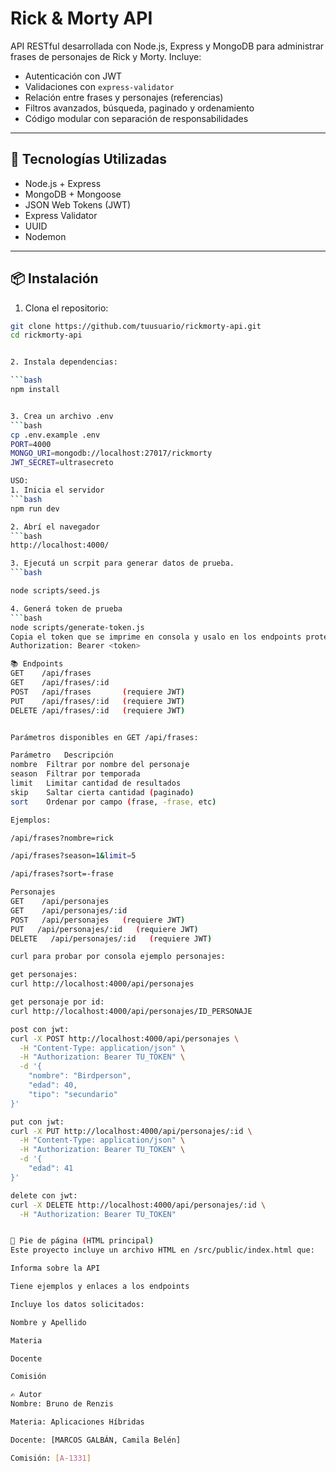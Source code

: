 # Rick & Morty API

API RESTful desarrollada con Node.js, Express y MongoDB para administrar frases de personajes de Rick y Morty. Incluye:

- Autenticación con JWT
- Validaciones con `express-validator`
- Relación entre frases y personajes (referencias)
- Filtros avanzados, búsqueda, paginado y ordenamiento
- Código modular con separación de responsabilidades

---

## 🔧 Tecnologías Utilizadas

- Node.js + Express
- MongoDB + Mongoose
- JSON Web Tokens (JWT)
- Express Validator
- UUID
- Nodemon

---

## 📦 Instalación

1. Clona el repositorio:

```bash
git clone https://github.com/tuusuario/rickmorty-api.git
cd rickmorty-api


2. Instala dependencias:

```bash
npm install


3. Crea un archivo .env
```bash
cp .env.example .env
PORT=4000
MONGO_URI=mongodb://localhost:27017/rickmorty
JWT_SECRET=ultrasecreto

USO:
1. Inicia el servidor
```bash
npm run dev

2. Abrí el navegador
```bash
http://localhost:4000/

3. Ejecutá un scrpit para generar datos de prueba.
```bash

node scripts/seed.js

4. Generá token de prueba
```bash
node scripts/generate-token.js
Copia el token que se imprime en consola y usalo en los endpoints protegidos agregando este header:
Authorization: Bearer <token>

📚 Endpoints
GET    /api/frases
GET    /api/frases/:id
POST   /api/frases       (requiere JWT)
PUT    /api/frases/:id   (requiere JWT)
DELETE /api/frases/:id   (requiere JWT)


Parámetros disponibles en GET /api/frases:

Parámetro	Descripción
nombre	Filtrar por nombre del personaje
season	Filtrar por temporada
limit	Limitar cantidad de resultados
skip	Saltar cierta cantidad (paginado)
sort	Ordenar por campo (frase, -frase, etc)

Ejemplos:

/api/frases?nombre=rick

/api/frases?season=1&limit=5

/api/frases?sort=-frase

Personajes
GET    /api/personajes
GET    /api/personajes/:id
POST   /api/personajes   (requiere JWT)
PUT   /api/personajes/:id   (requiere JWT)
DELETE   /api/personajes/:id   (requiere JWT)

curl para probar por consola ejemplo personajes:

get personajes:
curl http://localhost:4000/api/personajes

get personaje por id:
curl http://localhost:4000/api/personajes/ID_PERSONAJE

post con jwt:
curl -X POST http://localhost:4000/api/personajes \
  -H "Content-Type: application/json" \
  -H "Authorization: Bearer TU_TOKEN" \
  -d '{
    "nombre": "Birdperson",
    "edad": 40,
    "tipo": "secundario"
}'

put con jwt:
curl -X PUT http://localhost:4000/api/personajes/:id \
  -H "Content-Type: application/json" \
  -H "Authorization: Bearer TU_TOKEN" \
  -d '{
    "edad": 41
}'

delete con jwt:
curl -X DELETE http://localhost:4000/api/personajes/:id \
  -H "Authorization: Bearer TU_TOKEN"


🧾 Pie de página (HTML principal)
Este proyecto incluye un archivo HTML en /src/public/index.html que:

Informa sobre la API

Tiene ejemplos y enlaces a los endpoints

Incluye los datos solicitados:

Nombre y Apellido

Materia

Docente

Comisión

✍️ Autor
Nombre: Bruno de Renzis

Materia: Aplicaciones Híbridas

Docente: [MARCOS GALBÁN, Camila Belén]

Comisión: [A-1331]

